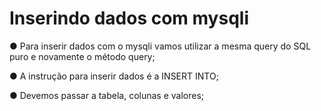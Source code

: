 # Inserindo dados com mysqli

● Para inserir dados com o mysqli vamos utilizar a mesma query do SQL
puro e novamente o método query;

● A instrução para inserir dados é a INSERT INTO;

● Devemos passar a tabela, colunas e valores;